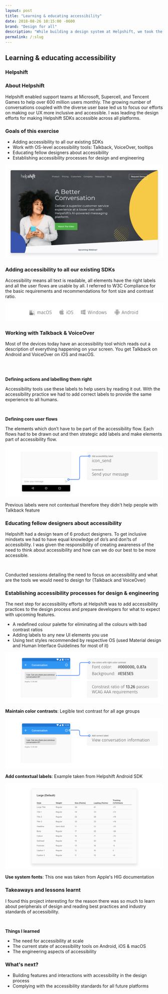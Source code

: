 ```yaml
---
layout: post
title: "Learning & educating accessibility"
date: 2018-08-26 10:15:00 -0600
brand: "Design for all"
description: "While building a design system at Helpshift, we took the opportunity to be design experiences that everyone could across all mobile and desktop platforms."
permalink: /:slug
---
```



<section id="hero">
  <div class="container">
    <h2>Learning & educating accessibility</h2>
    <h3>Helpshift</h3>
  </div>
</section>
<section id="content">
  <div id="introduction" class="process-step grid-of-two small-container">
    <div>
      <h3>About Helpshift</h3>
      <p>Helpshift enabled support teams at Microsoft, Supercell, and Tencent Games to help over 600 million users monthly. The growing number of conversations coupled with the diverse user base led us to focus our efforts on making our UX more inclusive and accessible. I was leading the design efforts for making Helpshift SDKs accessible across all platforms.</p>
    </div>
    <div>
      <h3>Goals of this exercise</h3>
      <ul>
        <li>Adding accessibility to all our existing SDKs</li>
        <li>Work with OS-level accessibility tools: Talkback, VoiceOver, tooltips</li>
        <li>Educating fellow designers about accessibility</li>
        <li>Establishing accessibility processes for design and engineering</li>
      </ul>
    </div>
  </div>
  <img src="/assets/learning-educating-accessibility/landing.png" alt="Landing page for Helpshift"
  />
  <div class="process-step">
    <h3>Adding accessibility to all our existing SDKs</h3>
    <p>
    Accessibility means all text is readable, all elements have the right labels and all the user flows are usable by all. I referred to W3C Compliance for the basic requirements and recommendations for font size and contrast ratio.
    </p>
  </div>
  <img src="/assets/learning-educating-accessibility/platforms.png" alt="Helpshift was designed for Android, iOS, macOS and Windows"/>
  <div class="process-step">
    <h3>Working with Talkback & VoiceOver</h3>
    <p>Most of the devices today have an accessibility tool which reads out a description of everything happening on your screen. You get Talkback on Android and VoiceOver on iOS and macOS.
    </p><br><br>
    <p><b>Defining actions and labelling them right</b></p>
    <p>Accessibility tools use these labels to help users by reading it out. With the accessibility practice we had to add correct labels to provide the same experience to all humans.</p>
    <br>
    <p><b>Defining core user flows</b></p>
    <p>The elements which don’t have to be part of the accessibility flow. Each flows had to be drawn out and then strategic add labels and make elements part of accessibility flow.</p>
  </div>
  <div class="process-step image-container">
    <img src="/assets/learning-educating-accessibility/label.png" alt="Adding correct labels for UI elements"/>
    <p>Previous labels were not contextual therefore they didn't help people with Talkback feature</p>
  </div>
  <div class="process-step">
    <h3>Educating fellow designers about accessibility</h3>
    <p>Helpshift had a design team of 6 product designers. To get inclusive mindsets we had to have equal knowledge of do’s and don’ts of accessibility. I was given the responsibility of creating awareness of the need to think about accessibility and how can we do our best to be more accessible.</p>
    <br>
    <p>Conducted sessions detailing the need to focus on accessibility and what are the tools we would need to design for (Talkback and VoiceOver)</p>
  </div>
  <div class="process-step">
    <h3>Establishing accessibility processes for design & engineering</h3>
    <p>The next step for accessibility efforts at Helpshift was to add accessibility practices to the design process and prepare developers for what to expect with upcoming features.</p>
    <ul>
      <li>A redefined colour palette for eliminating all the colours with bad contrast ratios</li>
      <li>Adding labels to any new UI elements you use</li>
      <li>Using text styles recommended by respective OS (used Material design and Human Interface Guidelines for most of it)</li>
    </ul>
  </div>
  <div class="process-step image-container">
    <img src="/assets/learning-educating-accessibility/process-3.png" alt="Font color with complying with W3C web standards"/>
    <p><b>Maintain color contrasts</b>: Legible text contrast for all age groups</p>
  </div>
  <div class="process-step image-container">
    <img src="/assets/learning-educating-accessibility/process-1.png" alt="Contextual labels for UI elements"/>
    <p><b>Add contextual labels</b>: Example taken from Helpshift Android SDK</p>
  </div>
  <div class="process-step image-container">
    <img src="/assets/learning-educating-accessibility/process-2.png" alt="Font sizing recommended by operating systems"/>
    <p><b>Use system fonts</b>: This one was taken from Apple's HIG documentation</p>
  </div>
  <div class="grid-of-two small-container">
    <div class="process-step">
      <h3>Takeaways and lessons learnt</h3>
      <p>I found this project interesting for the reason there was so much to learn about peripherals of design and reading best practices and industry standards of accessibility.</p>
      <br>
      <p><b>Things I learned</b></p>
      <ul>
        <li>The need for accessibility at scale</li>
        <li>The current state of accessibility tools on Android, iOS & macOS</li>
        <li>The engineering aspects of accessibility</li>
      </ul>
    </div>
    <div class="process-step">
      <h3>What's next?</h3>
      <ul>
        <li>Building features and interactions with accessibility in the design process</li>
        <li>Complying with the accessibility standards for all future platforms</li>
      </ul>
    </div>
  </div>
</section>